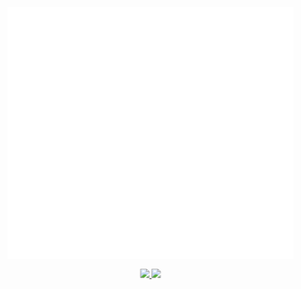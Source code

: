 <p>
  <a href="https://chadlefort.com" alt="Website">
      <img src="terminal.svg">
  </a>
</p>

<p align="center">
  <a href="mailto:chadlefort@gmail.com" alt="Email">
    <img
      src="https://img.shields.io/badge/-chadlefort@gmail.com-c14438?style=flat&logo=Gmail&logoColor=white&link=mailto:chadlefort@gmail.com" />
  </a>
  <a href="https://www.linkedin.com/in/chadlefort" alt="Email">
    <img
      src="https://img.shields.io/badge/-Chad_Lefort-blue?style=flat&logo=Linkedin&link=https://www.linkedin.com/in/chadlefort" />
  </a>
</p>
